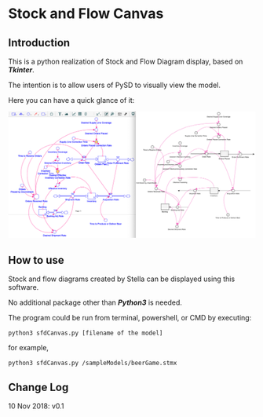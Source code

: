 # Stock and Flow Canvas


## Introduction

This is a python realization of Stock and Flow Diagram display, based on ***Tkinter***.

The intention is to allow users of PySD to visually view the model.

Here you can have a quick glance of it:

![ScreenShot](screenShot_01.png)


## How to use

Stock and flow diagrams created by Stella can be displayed using this software.

No additional package other than ***Python3*** is needed.

The program could be run from terminal, powershell, or CMD by executing:

```
python3 sfdCanvas.py [filename of the model]
```
for example,

```
python3 sfdCanvas.py /sampleModels/beerGame.stmx
```
## Change Log

10 Nov 2018: v0.1
